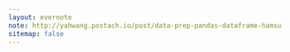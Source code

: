 ```yaml
---
layout: evernote
note: http://yahwang.postach.io/post/data-prep-pandas-dataframe-hamsu
sitemap: false
---
```

